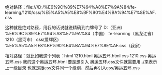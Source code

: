 绝对路径：file:///D:/%E6%9C%89%E7%94%A8%E7%9A%84/fe-learning/1210/css/%E5%A5%A5%E8%BF%90%E4%BA%94%E7%8E%AF.css

这种就是绝对路径，用我的话说就说精确到门牌号了
D:（亚洲）
%E6%9C%89%E7%94%A8%E7%9A%84（中国）
fe-learning（黑龙江省）
1210（黑河市）
css(爱辉区)
%E5%A5%A5%E8%BF%90%E4%BA%94%E7%8E%AF.css（我家）

相对路径：就比如我这个列表：html
                               1210.html
                               奥运五环.html
                          css 
                               1210.css
                              奥运五环.css
我的这个奥运五环.html 要是想引入 奥运五环.css文件就需要用../来表示上一级目录
也就是跟css文件同一个级别，然后再引入css/奥运五环.css
